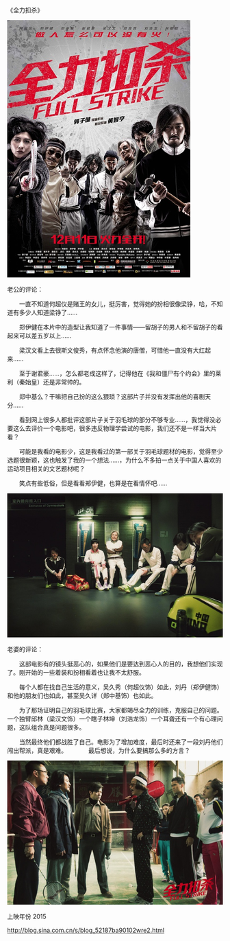 《全力扣杀》

			
![](./img/001vda4xzy74Dbfh2CB29&690.jpg)


老公的评论：

　　一直不知道何超仪是赌王的女儿，挺厉害，觉得她的扮相很像梁铮，哈，不知道有多少人知道梁铮了……

　　郑伊健在本片中的造型让我知道了一件事情——留胡子的男人和不留胡子的看起来可以差五岁以上……

　　梁汉文看上去很斯文俊秀，有点怀念他演的唐僧，可惜他一直没有大红起来……

　　至于谢君豪……，怎么都老成这样了，记得他在《我和僵尸有个约会》里的莱利（秦始皇）还是非常帅的。

　　郑中基么？干嘛把自己扮的这么猥琐？这部片子并没有发挥出他的喜剧天分……

　　看到网上很多人都批评这部片子关于羽毛球的部分不够专业……，我觉得没必要这么去评价一个电影吧，很多违反物理学尝试的电影，我们还不是一样当大片看？


　　可能是我看的电影少，这是我看过的第一部关于羽毛球题材的电影，觉得至少选题很新颖，这也触发了我的一个想法……，为什么不多拍一点关于中国人喜欢的运动项目相关的文艺题材呢？


　　笑点有些低俗，但是看看郑伊健，也算是在看情怀吧……

![](./img/001vda4xzy74DbgJP9cfe&690.jpg)


老婆的评论：

　　这部电影有的镜头挺恶心的，如果他们是要达到恶心人的目的，我想他们实现了。刚开始的一些着装和扮相看着也让我不太舒服。

　　每个人都在找自己生活的意义，吴久秀（何超仪饰）如此，刘丹（郑伊健饰）和他的朋友们也如此，甚至吴久详（郑中基饰）也如此。

　　为了那场证明自己的羽毛球比赛，大家都竭尽全力的训练，克服自己的问题。一个独臂邱林（梁汉文饰）一个瞎子林坤（刘浩龙饰）一个耳聋还有一个有心理问题，这队组合真是问题很多。


　　当然最终他们都战胜了自己。电影为了增加难度，最后时还来了一段刘丹他们闯出帮派，真是艰难。
　
　　最后想说，为什么要搞那么多的方言？

![](./img/001vda4xzy74DbjEq5dfb&690.jpg)


上映年份 2015							
		
http://blog.sina.com.cn/s/blog_52187ba90102wre2.html
